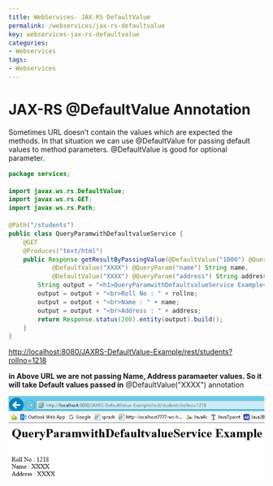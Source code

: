 ```yaml
---
title: WebServices- JAX-RS DefaultValue
permalink: /webservices/jax-rs-defaultvalue
key: webservices-jax-rs-defaultvalue
categories:
- Webservices
tags:
- Webservices
---
```




JAX-RS @DefaultValue Annotation
===================================

Sometimes URL doesn’t contain the values which are expected the methods. In that
situation we can use @DefaultValue for passing default values to method
parameters. @DefaultValue is good for optional parameter.

```java
package services;

import javax.ws.rs.DefaultValue;
import javax.ws.rs.GET;
import javax.ws.rs.Path;

@Path("/students")
public class QueryParamwithDefaultvalueService {
	@GET
	@Produces("text/html")
	public Response getResultByPassingValue(@DefaultValue("1000") @QueryParam("rollno") String rollno,
			@DefaultValue("XXXX") @QueryParam("name") String name,
			@DefaultValue("XXXX") @QueryParam("address") String address) {
		String output = "<h1>QueryParamwithDefaultvalueService Example</h1>";
		output = output + "<br>Roll No : " + rollno;
		output = output + "<br>Name : " + name;
		output = output + "<br>Address : " + address;
		return Response.status(200).entity(output).build();
	}
}
```


<http://localhost:8080/JAXRS-DefaultValue-Example/rest/students?rollno=1218>

**in Above URL we are not passing Name, Address paramaeter values. So it will
take Default values passed in** @DefaultValue("XXXX") annotation

![](media/f02f541072a3954e66788c810ffcc415.png)
